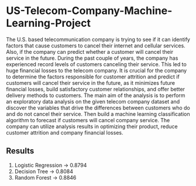 # US-Telecom-Company-Machine-Learning-Project

The U.S. based telecommunication company is trying to see if it can identify factors that cause customers to cancel their internet and cellular services. Also, if the company can predict whether a customer will cancel their service in the future. During the past couple of years, the company has experienced record levels of customers canceling their service. This led to huge financial losses to the telecom company. It is crucial for the company to determine the factors responsible for customer attrition and predict if customers will cancel their service in the future, as it minimizes future financial losses, build satisfactory customer relationships, and offer better delivery methods to customers.
The main aim of the analysis is to perform an exploratory data analysis on the given telecom company dataset and discover the variables that drive the differences between customers who do and do not cancel their service. Then build a machine learning classification algorithm to forecast if customers will cancel company service. The company can utilize analysis results in optimizing their product, reduce customer attrition and company financial losses.

## Results
1. Logistic Regression -> 0.8794
2. Decision Tree       -> 0.8084
3. Random Forest       -> 0.8846
